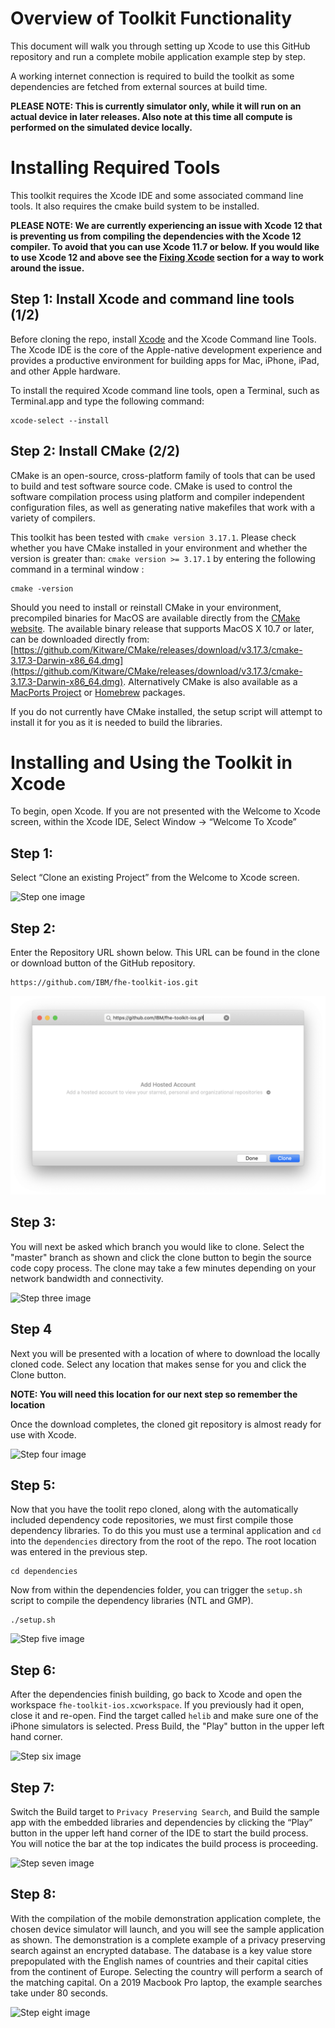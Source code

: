 # Overview of Toolkit Functionality


This document will walk you through setting up Xcode to use this GitHub repository and run a complete mobile application example step by step. 

A working internet connection is required to build the toolkit as some dependencies are fetched from external sources at build time.

**PLEASE NOTE: This is currently simulator only, while it will run on an actual device in later releases. Also note at this time all compute is performed on the simulated device locally.**





# Installing Required Tools 

This toolkit requires the Xcode IDE and some associated command line tools. It also requires the cmake build system to be installed. 


**PLEASE NOTE: We are currently experiencing an issue with Xcode 12 that is preventing us from compiling the dependencies with the Xcode 12 compiler.  To avoid that you can use Xcode 11.7 or below.  If you would like to use Xcode 12 and above see the [Fixing Xcode](/Documentation/FixingXcode.md) section for a way to work around the issue.**


## Step 1: Install Xcode and command line tools (1/2)


Before cloning the repo, install [Xcode](https://developer.apple.com/xcode/) and the Xcode Command line Tools.  The Xcode IDE is the core of the Apple-native development experience and provides a productive environment for building apps for Mac, iPhone, iPad, and other Apple hardware.

To install the required Xcode command line tools, open a Terminal, such as Terminal.app and type the following command: 

```
xcode-select --install
```



## Step 2: Install CMake (2/2)

CMake is an open-source, cross-platform family of tools that can be used to build and test software source code. CMake is used to control the software compilation process using platform and compiler independent configuration files, as well as generating native makefiles that work with a variety of compilers.

This toolkit has been tested with `cmake version 3.17.1`. Please check whether you have CMake installed in your environment and whether the version is greater than: `cmake version >= 3.17.1` by entering the following command in a terminal window :

```
cmake -version
```

Should you need to install or reinstall CMake in your environment, precompiled binaries for MacOS are available directly from the [CMake website](https://cmake.org/download/). The available binary release that supports MacOS X 10.7 or later, can be downloaded directly from: [https://github.com/Kitware/CMake/releases/download/v3.17.3/cmake-3.17.3-Darwin-x86_64.dmg](https://github.com/Kitware/CMake/releases/download/v3.17.3/cmake-3.17.3-Darwin-x86_64.dmg).  Alternatively CMake is also available as a [MacPorts Project](https://www.macports.org/) or [Homebrew](https://brew.sh/) packages. 

If you do not currently have CMake installed, the setup script will attempt to install it for you as it is needed to build the libraries.



# Installing and Using the Toolkit in Xcode


To begin, open Xcode. If you are not presented with the Welcome to Xcode screen, within the Xcode IDE, Select Window -> “Welcome To Xcode” 



## Step 1: 
Select “Clone an existing Project” from the Welcome to Xcode screen. 
 
![Step one image](/Documentation/Images/Step%201.png?raw=true "Cloning and existing Project from the Welcome to Xcode screen")





## Step 2: 
Enter the Repository URL shown below. This URL can be found in the clone or download button of the GitHub repository. 

```
https://github.com/IBM/fhe-toolkit-ios.git
```

![Step two image](/Documentation/Images/Step%202.png?raw=true "Selecting a download location")



## Step 3: 
You will next be asked which branch you would like to clone. Select the "master" branch as shown and click the clone button to begin the source code copy process. The clone may take a few minutes depending on your network bandwidth and connectivity. 

![Step three image](/Documentation/Images/Step%203.png?raw=true "Clone process progress")



## Step 4

Next you will be presented with a location of where to download the locally cloned code. 
Select any location that makes sense for you and click the Clone button. 

**NOTE: You will need this location for our next step so remember the location**

Once the download completes, the cloned git repository is almost ready for use with Xcode. 

![Step four image](/Documentation/Images/DownloadSelectionLocation.png?raw=true "Building Dependencies")


## Step 5: 
Now that you have the toolit repo cloned, along with the automatically included dependency code repositories, we must first compile those dependency libraries. To do this you must use a terminal application and `cd` into the `dependencies` directory from the root of the repo. The root location was entered in the previous step. 


```
cd dependencies
```

Now from within the dependencies folder, you can trigger the `setup.sh` script to compile the dependency libraries (NTL and GMP). 

``` 
./setup.sh
```     
 

![Step five image](/Documentation/Images/Step%205.png?raw=true "Building Dependencies")


## Step 6:
After the dependencies finish building, go back to Xcode and open the workspace `fhe-toolkit-ios.xcworkspace`.  If you previously had it open, close it and re-open.  Find the target called `helib` and make sure one of the iPhone simulators is selected. Press Build, the "Play" button in the upper left hand corner.

![Step six image](/Documentation/Images/Step%206.png?raw=true "Building Helib")



## Step 7: 
Switch the Build target to `Privacy Preserving Search`, and Build the sample app with the embedded libraries and dependencies by clicking the “Play” button in the upper left hand corner
of the IDE to start the build process. You will notice the bar at the top indicates the build
process is proceeding. 

![Step seven image](/Documentation/Images/Step%207.png?raw=true "Click the play button to start the sample app")



## Step 8: 
With the compilation of the mobile demonstration application complete, the chosen device simulator will launch, and you will see the sample application as shown. The demonstration is a complete example of a privacy preserving search against an encrypted database. The database is a key value store prepopulated with the English names of countries and their capital cities from the continent of Europe. Selecting the country will perform a search of the matching capital. On a 2019 Macbook Pro laptop, the example searches take under 80 seconds. 

![Step eight image](/Documentation/Images/Step%208.png?raw=true "Sample app Screenshots")

